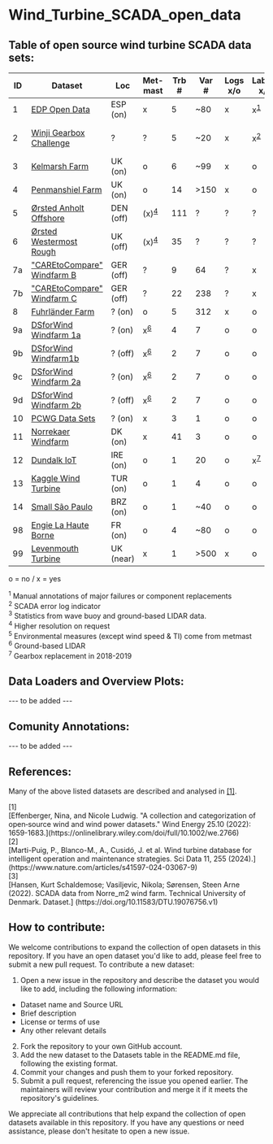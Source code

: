 # Wind_Turbine_SCADA_open_data


## Table of open source wind turbine SCADA data sets:

|ID| Dataset                                                                                                        |Loc       |Met-<br>mast  |Trb<br>#   |Var<br>#   |Logs<br>x/o  |Labels<br>x/o           |&Delta;T   |&sum;T       |Ref | Remarks/License  |
|--|----------------------------------------------------------------------------------------------------------------|-              |-       |-      |-      |-      |-                     |-          |-             | -  |-                 |
|1 | [EDP Open Data](https://www.edp.com/en/innovation/open-data)                                          |ESP (on)       |x       | 5     |~80    | x     | x<sup>[1](#fn1)</sup>| 10min     | 2y |  - |  register & log-in to platform|
|2 | [Winji Gearbox Challenge](https://www.wedowind.ch/blog/winji-register)                       |?              |?       | 5     |~20    | x     | x<sup>[2](#fn2)</sup>| 10min     | 3y |  - |  register & consent from WinJi | 
|3 | [Kelmarsh Farm](https://zenodo.org/record/5841834#.YgpBQ_so-V7)                                      |UK (on)        |o       | 6     |~99     | x     | o                    | 10min<sup>[3](#fn3)</sup>     | 5y|  - | [farm info](https://www.thewindpower.net/windfarm_en_17507_kelmarsh.php)|
|4 | [Penmanshiel Farm](https://zenodo.org/record/5946808#.YgpAmvso-V5)                                   |UK (on)        |o       |14     |>150     | x     | o                   | 10min<sup>[3](#fn3)</sup>     | 5y|  - | [farm info](https://www.thewindpower.net/windfarm_en_23147_penmanshiel.php) |
|5 | [Ørsted Anholt Offshore](https://orsted.com/en/our-business/offshore-wind/offshore-operational-data) |DEN (off)  |(x)<sup>[4](#fn4)</sup>       | 111  | ?     | ?     | ?                    | 10min     | 2y           |  - | application/NDA; [farm info](https://www.thewindpower.net/windfarm_en_10687_anholt.php) |
|6 | [Ørsted Westermost Rough](https://orsted.com/en/our-business/offshore-wind/offshore-operational-data)|UK (off)       |(x)<sup>[4](#fn4)</sup>       | 35   | ?     | ?     | ?                    | 10min     | 2y           |  - | application/NDA; [farm info](https://www.thewindpower.net/windfarm_en_21826_westermost-rough.php) | 
|7a| ["CAREtoCompare" Windfarm B](https://data.niaid.nih.gov/resources?id=zenodo_10958774)                              |GER (off)  |?       | 9    |  64| ?     | x                    | 10min     | 2y           |  - | data normalized for anonymization |
|7b| ["CAREtoCompare" Windfarm C](https://data.niaid.nih.gov/resources?id=zenodo_10958774)                              |GER (off)  |?       | 22   | 238| ?     | x                  | 10min     | 2y          |  - | data normalized for anonymization |
|8 | [Fuhrländer Farm](https://github.com/alecuba16/fuhrlander)                              |? (on)  |o       | 5   | 312| x     | o                  | 5min     | 3y          |  [[2]](#ref2) | - |
|9a | [DSforWind Windfarm 1a](https://zenodo.org/records/5516552)                                          |? (on)        |x<sup>[6](#fn6)</sup>| 4     | 7     | o     | o      | 10min     | 1y           |  - | - |
|9b | [DSforWind Windfarm1b](https://zenodo.org/records/5516552)                                         |? (off)       |x<sup>[6](#fn6)</sup>| 2     | 7     | o     | o      | 10min     | 1y           |  - | - | 
|9c | [DSforWind Windfarm 2a](https://zenodo.org/records/5516554)                                          |? (on)        |x<sup>[6](#fn6)</sup>| 2     | 7     | o     | o      | 10min     | 1y           |  - | - | 
|9d | [DSforWind Windfarm 2b](https://zenodo.org/records/5516554)                                         |? (off)       |x<sup>[6](#fn6)</sup>| 2     | 7     | o     | o      | 10min     | 1y           |  - | - | 
|10 | [PCWG Data Sets](https://pcwg.org/)                                                |? (on)        |x       | 3     | 1     | o     | o                   | 10min         | 1y       |  - | - |
|11 | [Norrekaer Windfarm](https://data.dtu.dk/articles/dataset/SCADA_data_from_Norre_m2_wind_farm/19076756) |DK (on)        |x       | 41     | 3     | o     | o                   | 10min         | 1.5y       |  [[3]](#ref3) | [farm info](https://gitlab.windenergy.dtu.dk/fair-data/winddata-revamp/winddata-documentation/-/blob/master/norre_m2.md) |
|12| [Dundalk IoT](https://data.mendeley.com/datasets/tm988rs48k/2)        |IRE (on)   |o       | 1     | 20   | o     | x<sup>[7](#fn7)</sup>| 10min     | 14y          |  - | urban terrain |
|13| [Kaggle Wind Turbine](https://www.kaggle.com/berkerisen/wind-turbine-scada-dataset)             |TUR (on)    |o       | 1     | 4     | o     | o                    | 10min     | 1y|  - | - | 
|14| [Small São Paulo](https://zenodo.org/records/7348454)                                       |BRZ (on)|o       | 1     | ~40   | o     | o                        | 1min      | 5y|  - | small, urban turbine | 
|98| [Engie La Haute Borne](https://opendata-renewables.engie.com/)                                     |FR (on)        |o       | 4     |~80    | o     | o                    | 10min     | 8y| -  |  offline; [farm info](https://www.thewindpower.net/windfarm_en_3354_la-haute-borne-vaudeville-le-haut.php) |
|99| [Levenmouth Turbine](https://pod.ore.catapult.org.uk/data-collection/ldt-turbine-scada-10min)    |UK (near)  |x       | 1     | >500  | x     | o                        | 10min/1sec| 3y|  - | not for free (~2000 £) |

o = no / x = yes

<div id="fn1"><sup>1</sup> Manual annotations of major failures or component replacements </div>
<div id="fn2"><sup>2</sup> SCADA error log indicator</div>
<div id="fn3"><sup>3</sup> Statistics from wave buoy and ground-based LIDAR data.</div>
<div id="fn4"><sup>4</sup> Higher resolution on request</div>
<div id="fn5"><sup>5</sup> Environmental measures (except wind speed & TI) come from metmast </div>
<div id="fn6"><sup>6</sup> Ground-based LIDAR</div>
<div id="fn7"><sup>7</sup> Gearbox replacement in 2018-2019 </div>

## Data Loaders and Overview Plots:
--- to be added ---

## Comunity Annotations:
--- to be added ---

## References:
Many of the above listed datasets are described and analysed in [[1]](#ref1).

<div id="ref1">[1]</div>[Effenberger, Nina, and Nicole Ludwig. "A collection and categorization of open‐source wind and wind power datasets." Wind Energy 25.10 (2022): 1659-1683.](https://onlinelibrary.wiley.com/doi/full/10.1002/we.2766)

<div id="ref2">[2]</div>[Marti-Puig, P., Blanco-M., A., Cusidó, J. et al. Wind turbine database for intelligent operation and maintenance strategies. Sci Data 11, 255 (2024).](https://www.nature.com/articles/s41597-024-03067-9)

<div id="ref3">[3]</div>[Hansen, Kurt Schaldemose; Vasiljevic, Nikola; Sørensen, Steen Arne (2022). SCADA data from Norre_m2 wind farm. Technical University of Denmark. Dataset.] (https://doi.org/10.11583/DTU.19076756.v1)

## How to contribute:
We welcome contributions to expand the collection of open datasets in this repository. If you have an open dataset you'd like to add, please feel free to submit a new pull request.
To contribute a new dataset:

1. Open a new issue in the repository and describe the dataset you would like to add, including the following information:
- Dataset name and Source URL
- Brief description
- License or terms of use
- Any other relevant details


2. Fork the repository to your own GitHub account.
3. Add the new dataset to the Datasets table in the README.md file, following the existing format.
4. Commit your changes and push them to your forked repository.
5. Submit a pull request, referencing the issue you opened earlier. The maintainers will review your contribution and merge it if it meets the repository's guidelines.

We appreciate all contributions that help expand the collection of open datasets available in this repository. If you have any questions or need assistance, please don't hesitate to open a new issue.

